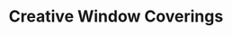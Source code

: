 ---
title: "Creative Window Coverings"
url: /oceanside/creative-window-coverings/
shop: window blind
---